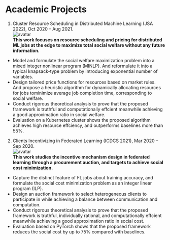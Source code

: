 Academic Projects
======


1. Cluster Resource Scheduling in Distributed Machine Learning (JSA 2022), Oct 2020 – Aug 2021.      
![avatar](/JlPang863/images/jsa2022.png)                   
**This work focuses on resource scheduling and pricing for distributed ML jobs at the edge to maximize total social welfare without any future information.**      
* Model and formulate the social welfare maximization problem into a mixed integer nonlinear program (MINLP). And reformulate it into a typical knapsack-type problem by introducing exponential number of variables.
* Design tailored price functions for resources based on market rules. And propose a heuristic algorithm for dynamically allocating resources for jobs tominimize average job completion time, corresponding to social welfare.
* Conduct rigorous theoretical analysis to prove that the proposed framework is truthful and computationally effcient meanwhile achieving a good approximation ratio in social welfare.
* Evaluation on a Kubernetes cluster shows the proposed algorithm achieves high resource effciency, and outperforms baselines more than 55%.

2. Clients Incentivizing in Federated Learning (ICDCS 2021), Mar 2020 – Sep 2020.   
![avatar](/JlPang863/images/icdcs2021.png)                
**This work studies the incentive mechanism design in federated learning through a procurement auction, and targets to achieve social cost minimization.** 
* Capture the distinct feature of FL jobs about training accuracy, and formulate the social cost minimization problem as an integer linear program (ILP).
* Design an auction framework to select heterogeneous clients to participate in while achieving a balance between communication and computation.
* Conduct rigorous theoretical analysis to prove that the proposed framework is truthful, individually rational, and computationally effcient meanwhile achieving a good approximation ratio in social cost.
* Evaluation based on PyTorch shows that the proposed framework reduces the social cost by up to 75% compared with baselines.



